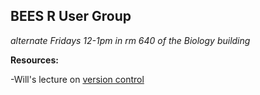 
BEES R User Group 
---
*alternate Fridays 12-1pm in rm 640 of the Biology building*


**Resources:**
 
 -Will's lecture on [version control](http://wcornwell.github.io/versionControl/git_intro.html#1)